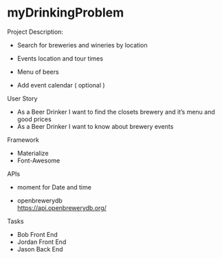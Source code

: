 # myDrinkingProblem

Project Description:

* Search for breweries and wineries by location 

* Events location and tour times

* Menu of beers

* Add event calendar ( optional )

User Story
* As a Beer Drinker I want to find the closets brewery and it’s menu and good prices
* As a Beer Drinker I want to know about brewery events

Framework

* Materialize
* Font-Awesome

APIs
* moment for Date and time  
    
* openbrewerydb    
https://api.openbrewerydb.org/

Tasks
* Bob Front End
* Jordan Front End
* Jason Back End 

